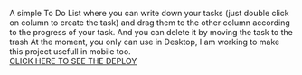 A simple To Do List where you can write down your tasks (just double click on column to create the task) and drag them to the other column according to the progress of your task. 
And you can delete it by moving the task to the trash
At the moment, you only can use in Desktop, I am working to make this project usefull in mobile too.<br> 
<a href="https://to-do-list-git-main-devmunizs-projects.vercel.app/">CLICK HERE TO SEE THE DEPLOY<a>
